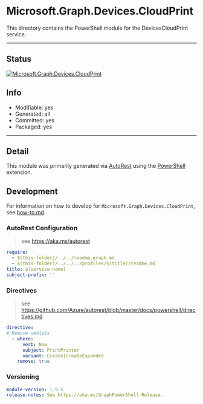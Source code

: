 <!-- region Generated -->
# Microsoft.Graph.Devices.CloudPrint
This directory contains the PowerShell module for the DevicesCloudPrint service.

---
## Status
[![Microsoft.Graph.Devices.CloudPrint](https://img.shields.io/powershellgallery/v/Microsoft.Graph.Devices.CloudPrint.svg?style=flat-square&label=Microsoft.Graph.Devices.CloudPrint "Microsoft.Graph.Devices.CloudPrint")](https://www.powershellgallery.com/packages/Microsoft.Graph.Devices.CloudPrint/)

## Info
- Modifiable: yes
- Generated: all
- Committed: yes
- Packaged: yes

---
## Detail
This module was primarily generated via [AutoRest](https://github.com/Azure/autorest) using the [PowerShell](https://github.com/Azure/autorest.powershell) extension.

## Development
For information on how to develop for `Microsoft.Graph.Devices.CloudPrint`, see [how-to.md](how-to.md).
<!-- endregion -->

### AutoRest Configuration

> see https://aka.ms/autorest

``` yaml
require:
  - $(this-folder)/../../readme.graph.md
  - $(this-folder)/../../../profiles/$(title)/readme.md
title: $(service-name)
subject-prefix: ''
```

### Directives

> see https://github.com/Azure/autorest/blob/master/docs/powershell/directives.md

``` yaml
directive:
# Remove cmdlets
  - where:
      verb: New
      subject: PrintPrinter
      variant: Create|CreateExpanded
    remove: true
```
### Versioning

``` yaml
module-version: 1.9.5
release-notes: See https://aka.ms/GraphPowerShell-Release.
```
